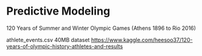 # Predictive Modeling

120 Years of Summer and Winter Olympic Games (Athens 1896 to Rio 2016) 

athlete_events.csv 40MB dataset https://www.kaggle.com/heesoo37/120-years-of-olympic-history-athletes-and-results

